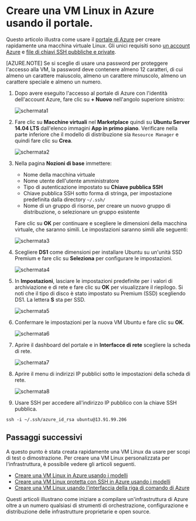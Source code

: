 <properties
    pageTitle="Creare una macchina virtuale Linux tramite il portale di Azure | Microsoft Azure"
    description="Creare una macchina virtuale Linux tramite il portale di Azure."
    services="virtual-machines-linux"
    documentationCenter=""
    authors="vlivech"
    manager="timlt"
    editor=""
    tags="azure-resource-manager"
/>

<tags
    ms.service="virtual-machines-linux"
    ms.workload="infrastructure-services"
    ms.tgt_pltfrm="vm-linux"
    ms.devlang="na"
    ms.topic="hero-article"
    ms.date="04/29/2016"
    ms.author="v-livech"
/>

# Creare una VM Linux in Azure usando il portale.

Questo articolo illustra come usare il [portale di Azure](https://portal.azure.com/) per creare rapidamente una macchina virtuale Linux. Gli unici requisiti sono [un account Azure](https://azure.microsoft.com/pricing/free-trial/) e [file di chiavi SSH pubbliche e private](virtual-machines-linux-mac-create-ssh-keys.md).

[AZURE.NOTE] Se si sceglie di usare una password per proteggere l'accesso alla VM, la password deve contenere almeno 12 caratteri, di cui almeno un carattere maiuscolo, almeno un carattere minuscolo, almeno un carattere speciale e almeno un numero.


1. Dopo avere eseguito l'accesso al portale di Azure con l'identità dell'account Azure, fare clic su **+ Nuovo** nell'angolo superiore sinistro:

    ![schermata1](../media/virtual-machines-linux-quick-create-portal/screen1.png)

2. Fare clic su **Macchine virtuali** nel **Marketplace** quindi su **Ubuntu Server 14.04 LTS** dall'elenco immagini **App in primo piano**. Verificare nella parte inferiore che il modello di distribuzione sia `Resource Manager` e quindi fare clic su **Crea**.

    ![schermata2](../media/virtual-machines-linux-quick-create-portal/screen2.png)

3. Nella pagina **Nozioni di base** immettere:
    - Nome della macchina virtuale
    - Nome utente dell'utente amministratore
    - Tipo di autenticazione impostato su **Chiave pubblica SSH**
    - Chiave pubblica SSH sotto forma di stringa, per impostazione predefinita dalla directory `~/.ssh/`
    - Nome di un gruppo di risorse, per creare un nuovo gruppo di distribuzione, o selezionare un gruppo esistente

    Fare clic su **OK** per continuare e scegliere le dimensioni della macchina virtuale, che saranno simili. Le impostazioni saranno simili alle seguenti:

    ![schermata3](../media/virtual-machines-linux-quick-create-portal/screen3.png)

4. Scegliere **DS1** come dimensioni per installare Ubuntu su un'unità SSD Premium e fare clic su **Seleziona** per configurare le impostazioni.

    ![schermata4](../media/virtual-machines-linux-quick-create-portal/screen4.png)

5. In **Impostazioni**, lasciare le impostazioni predefinite per i valori di archiviazione e di rete e fare clic su **OK** per visualizzare il riepilogo. Si noti che il tipo di disco è stato impostato su Premium (SSD) scegliendo DS1. La lettera **S** sta per SSD.

    ![schermata5](../media/virtual-machines-linux-quick-create-portal/screen5.png)

6. Confermare le impostazioni per la nuova VM Ubuntu e fare clic su **OK**.

    ![schermata6](../media/virtual-machines-linux-quick-create-portal/screen6.png)

7. Aprire il dashboard del portale e in **Interfacce di rete** scegliere la scheda di rete.

    ![schermata7](../media/virtual-machines-linux-quick-create-portal/screen7.png)

8. Aprire il menu di indirizzi IP pubblici sotto le impostazioni della scheda di rete.

    ![schermata8](../media/virtual-machines-linux-quick-create-portal/screen8.png)

9. Usare SSH per accedere all'indirizzo IP pubblico con la chiave SSH pubblica.

```
ssh -i ~/.ssh/azure_id_rsa ubuntu@13.91.99.206
```

## Passaggi successivi

A questo punto è stata creata rapidamente una VM Linux da usare per scopi di test o dimostrazione. Per creare una VM Linux personalizzata per l'infrastruttura, è possibile vedere gli articoli seguenti.

- [Creare una VM Linux in Azure usando i modelli](virtual-machines-linux-cli-deploy-templates.md)
- [Creare una VM Linux protetta con SSH in Azure usando i modelli](virtual-machines-linux-create-ssh-secured-vm-from-template.md)
- [Creare una VM Linux usando l'interfaccia della riga di comando di Azure](virtual-machines-linux-create-cli-complete.md)

Questi articoli illustrano come iniziare a compilare un'infrastruttura di Azure oltre a un numero qualsiasi di strumenti di orchestrazione, configurazione e distribuzione delle infrastrutture proprietarie e open source.

<!---HONumber=AcomDC_0608_2016-->